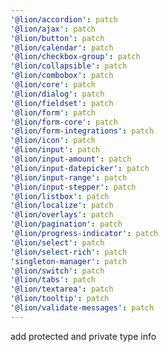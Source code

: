 ```yaml
---
'@lion/accordion': patch
'@lion/ajax': patch
'@lion/button': patch
'@lion/calendar': patch
'@lion/checkbox-group': patch
'@lion/collapsible': patch
'@lion/combobox': patch
'@lion/core': patch
'@lion/dialog': patch
'@lion/fieldset': patch
'@lion/form': patch
'@lion/form-core': patch
'@lion/form-integrations': patch
'@lion/icon': patch
'@lion/input': patch
'@lion/input-amount': patch
'@lion/input-datepicker': patch
'@lion/input-range': patch
'@lion/input-stepper': patch
'@lion/listbox': patch
'@lion/localize': patch
'@lion/overlays': patch
'@lion/pagination': patch
'@lion/progress-indicator': patch
'@lion/select': patch
'@lion/select-rich': patch
'singleton-manager': patch
'@lion/switch': patch
'@lion/tabs': patch
'@lion/textarea': patch
'@lion/tooltip': patch
'@lion/validate-messages': patch
---
```


add protected and private type info
